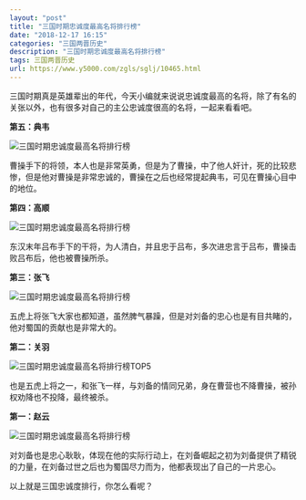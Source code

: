 ```yaml
---
layout: "post"
title: "三国时期忠诚度最高名将排行榜"
date: "2018-12-17 16:15"
categories: "三国两晋历史"
description: "三国时期忠诚度最高名将排行榜"
tags: 三国两晋历史
url: https://www.y5000.com/zgls/sglj/10465.html
---
```






三国时期真是英雄辈出的年代，今天小编就来说说忠诚度最高的名将，除了有名的关张以外，也有很多对自己的主公忠诚度很高的名将，一起来看看吧。

**第五：典韦**

![三国时期忠诚度最高名将排行榜](/uploads/allimg/170113/6-1F113111504639.JPG)

曹操手下的将领，本人也是非常英勇，但是为了曹操，中了他人奸计，死的比较悲惨，但是他对曹操是非常忠诚的，曹操在之后也经常提起典韦，可见在曹操心目中的地位。

**第四：高顺**

![三国时期忠诚度最高名将排行榜](/uploads/allimg/170113/6-1F11311163RB.JPG)

东汉末年吕布手下的干将，为人清白，并且忠于吕布，多次进忠言于吕布，曹操击败吕布后，他也被曹操所杀。

**第三：张飞**

![三国时期忠诚度最高名将排行榜](/uploads/allimg/170113/6-1F113111J9309.JPG)

五虎上将张飞大家也都知道，虽然脾气暴躁，但是对刘备的忠心也是有目共睹的，他对蜀国的贡献也是非常大的。

**第二：关羽**

![三国时期忠诚度最高名将排行榜TOP5](/uploads/allimg/170113/6-1F1131119591W.JPG)

也是五虎上将之一，和张飞一样，与刘备的情同兄弟，身在曹营也不降曹操，被孙权劝降也不投降，最终被杀。

**第一：赵云**

![三国时期忠诚度最高名将排行榜](/uploads/allimg/170113/6-1F113112110a6.JPG)

对刘备也是忠心耿耿，体现在他的实际行动上，在刘备崛起之初为刘备提供了精锐的力量，在刘备过世之后也为蜀国尽力而为，他都表现出了自己的一片忠心。

以上就是三国忠诚度排行，你怎么看呢？
